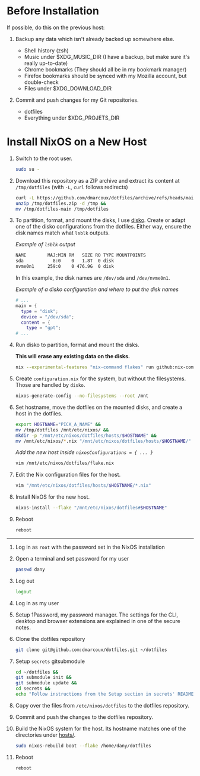 # Before Installation

If possible, do this on the previous host:

1. Backup any data which isn't already backed up somewhere else.

   - Shell history (zsh)
   - Music under $XDG_MUSIC_DIR (I have a backup, but make sure it's really up-to-date)
   - Chrome bookmarks (They should all be in my bookmark manager)
   - Firefox bookmarks should be synced with my Mozilla account, but double-check
   - Files under $XDG_DOWNLOAD_DIR

2. Commit and push changes for my Git repositories.

   - dotfiles
   - Everything under $XDG_PROJETS_DIR


# Install NixOS on a New Host

1. Switch to the root user.

   ```bash
   sudo su -
   ```

2. Download this repository as a ZIP archive and extract its content at
   `/tmp/dotfiles` (with `-L`, `curl` follows redirects)

   ```bash
   curl -L https://github.com/dmarcoux/dotfiles/archive/refs/heads/main.zip --output /tmp/dotfiles.zip &&
   unzip /tmp/dotfiles.zip -d /tmp &&
   mv /tmp/dotfiles-main /tmp/dotfiles
   ```

3. To partition, format, and mount the disks, I use
   [disko](https://github.com/nix-community/disko). Create or adapt one of the
   disko configurations from the dotfiles. Either way, ensure the disk names match
   what `lsblk` outputs.

   _Example of `lsblk` output_
   ```bash
   NAME        MAJ:MIN RM   SIZE RO TYPE MOUNTPOINTS
   sda           8:0    0   1.8T  0 disk
   nvme0n1     259:0    0 476.9G  0 disk
   ```

   In this example, the disk names are `/dev/sda` and `/dev/nvme0n1`.

   _Example of a disko configuration and where to put the disk names_
   ```nix
   # ...
   main = {
     type = "disk";
     device = "/dev/sda";
     content = {
       type = "gpt";
   # ...
   ```

4. Run disko to partition, format and mount the disks.

   **This will erase any existing data on the disks.**

   ```bash
   nix --experimental-features "nix-command flakes" run github:nix-community/disko/latest -- --mode destroy,format,mount /tmp/path/to/disko-config.nix
   ```

5. Create `configuration.nix` for the system, but without the filesystems. Those
   are handled by `disko`.

   ```bash
   nixos-generate-config --no-filesystems --root /mnt
   ```

6. Set hostname, move the dotfiles on the mounted disks, and create a host in the dotfiles.

   ```bash
   export HOSTNAME="PICK_A_NAME" &&
   mv /tmp/dotfiles /mnt/etc/nixos/ &&
   mkdir -p "/mnt/etc/nixos/dotfiles/hosts/$HOSTNAME" &&
   mv /mnt/etc/nixos/*.nix "/mnt/etc/nixos/dotfiles/hosts/$HOSTNAME/"
   ```

   _Add the new host inside `nixosConfigurations = { ... }`_
   ```bash
   vim /mnt/etc/nixos/dotfiles/flake.nix
   ```

7. Edit the Nix configuration files for the host.

   ```bash
   vim "/mnt/etc/nixos/dotfiles/hosts/$HOSTNAME/*.nix"
   ```

8. Install NixOS for the new host.

   ```bash
   nixos-install --flake "/mnt/etc/nixos/dotfiles#$HOSTNAME"
   ```

9. Reboot

   ```bash
   reboot
   ```

-----

1. Log in as `root` with the password set in the NixOS installation

2. Open a terminal and set password for my user

   ```bash
   passwd dany
   ```

3. Log out

   ```bash
   logout
   ```

4. Log in as my user

5. Setup 1Password, my password manager. The settings for the CLI, desktop and
   browser extensions are explained in one of the secure notes.

6. Clone the dotfiles repository

   ```bash
   git clone git@github.com:dmarcoux/dotfiles.git ~/dotfiles
   ```

7. Setup `secrets` gitsubmodule

   ```bash
   cd ~/dotfiles &&
   git submodule init &&
   git submodule update &&
   cd secrets &&
   echo "Follow instructions from the Setup section in secrets' README"
   ```

8. Copy over the files from `/etc/nixos/dotfiles` to the dotfiles repository.

9. Commit and push the changes to the dotfiles repository.

10. Build the NixOS system for the host. Its hostname matches one of the
    directories under [hosts/](hosts/).

    ```bash
    sudo nixos-rebuild boot --flake /home/dany/dotfiles
    ```

11. Reboot

    ```bash
    reboot
    ```
